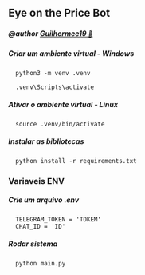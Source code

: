 
## Eye on the Price Bot

##### @author [Guilhermee19 🔗](http://iamgui.dev)

##### Criar um ambiente virtual - Windows

```
  python3 -m venv .venv

  .venv\Scripts\activate
```

##### Ativar o ambiente virtual - Linux

```
  source .venv/bin/activate
```


##### Instalar as bibliotecas

```
  python install -r requirements.txt
```

### Variaveis ENV
##### Crie um arquivo .env

```
  TELEGRAM_TOKEN = 'TOKEM'
  CHAT_ID = 'ID'
```


##### Rodar sistema

```
  python main.py
```


